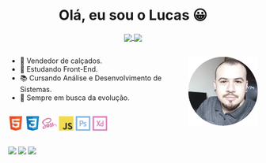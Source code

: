 <h1 align="center">Olá, eu sou o Lucas 😀</h1>

<div align="center">
  <a href="https://github.com/LucasCr95">
    <img height="200em" align="center" src="https://github-readme-stats.vercel.app/api?username=LucasCr95&show_icons=true&theme=transparent&rank_icon=github">
    <img height="200em" align="center" src="https://github-readme-stats.vercel.app/api/top-langs/?username=LucasCr95&layout=donut&theme=transparent">
  </a>
</div>

##

<div style="display: inline_block">
  <img align="right" src="https://github.com/LucasCr95/Arquivos/blob/main/img/img-me.png" width="140">
  
  - 🔭 Vendedor de calçados.
  - 🌱 Estudando Front-End.
  - 📚 Cursando Análise e Desenvolvimento de Sistemas.
  - 🚀 Sempre em busca da evolução.
</div>

##

<div style="display: inline_block">
  
  <img src="https://github.com/LucasCr95/Arquivos/blob/main/img/icon-html5.svg" width="30">
  <img src="https://github.com/LucasCr95/Arquivos/blob/main/img/icon-css3.svg" width="30">
  <img src="https://github.com/LucasCr95/Arquivos/blob/main/img/icon-sass.svg" width="30">
  <img src="https://github.com/LucasCr95/Arquivos/blob/main/img/icon-js.svg" width="30">
  <img src="https://github.com/LucasCr95/Arquivos/blob/main/img/icon-ps.svg" width="30">
  <img src="https://github.com/LucasCr95/Arquivos/blob/main/img/icon-xd.svg" width="30">
</div>  

##

<div style="display:inline_block">
  <a href="mailto:lucas.crr95@gmail.com"><img src="https://img.shields.io/badge/Gmail-D14836?style=for-the-badge&logo=gmail&logoColor=white" target="_blank"></a>
  <a href="https://www.linkedin.com/in/lucascr95/"><img src="https://img.shields.io/badge/LinkedIn-0077B5?style=for-the-badge&logo=linkedin&logoColor=white" target="_blank"></a>  
  <a href="https://www.instagram.com/_lucas.crr/"><img src="https://img.shields.io/badge/Instagram-E4405F?style=for-the-badge&logo=instagram&logoColor=white" target="_blank"></a>
</div>  

